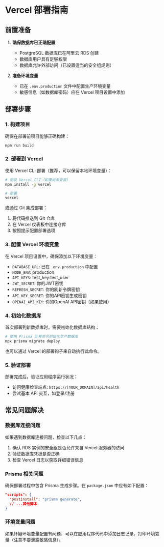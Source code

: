 # Vercel 部署指南

## 前置准备

1. **确保数据库已正确配置**
   - PostgreSQL 数据库已在阿里云 RDS 创建
   - 数据库用户具有足够权限
   - 数据库允许外部访问（已设置适当的安全组规则）

2. **准备环境变量**
   - 已在 `.env.production` 文件中配置生产环境变量
   - 敏感信息（如数据库密码）应在 Vercel 项目设置中添加

## 部署步骤

### 1. 构建项目

确保在部署前项目能够正确构建：

```bash
npm run build
```

### 2. 部署到 Vercel

使用 Vercel CLI 部署（推荐，可以保留本地环境变量）：

```bash
# 安装 Vercel CLI（如果尚未安装）
npm install -g vercel

# 部署
vercel
```

或通过 Git 集成部署：

1. 将代码推送到 Git 仓库
2. 在 Vercel 仪表板中连接仓库
3. 按照提示配置部署选项

### 3. 配置 Vercel 环境变量

在 Vercel 项目设置中，确保添加以下环境变量：

- `DATABASE_URL`: 已在 `.env.production` 中配置
- `NODE_ENV`: production
- `API_KEYS`: test_key:test_user
- `JWT_SECRET`: 你的JWT密钥
- `REFRESH_SECRET`: 你的刷新令牌密钥
- `API_KEY_SECRET`: 你的API密钥生成密钥
- `OPENAI_API_KEY`: 你的OpenAI API密钥（如果使用）

### 4. 初始化数据库

首次部署到新数据库时，需要初始化数据库结构：

```bash
# 使用 Prisma 迁移命令初始化生产数据库
npx prisma migrate deploy
```

也可以通过 Vercel 的部署钩子来自动执行此命令。

### 5. 验证部署

部署完成后，验证应用程序运行状况：

- 访问健康检查端点: `https://[YOUR_DOMAIN]/api/health`
- 尝试基本 API 交互，如登录/注册

## 常见问题解决

### 数据库连接问题

如果遇到数据库连接问题，检查以下几点：

1. 确认 RDS 实例的安全组是否允许来自 Vercel 服务器的访问
2. 验证数据库凭据是否正确
3. 检查 Vercel 日志以获取详细错误信息

### Prisma 相关问题

确保部署过程中包含 Prisma 生成步骤。在 `package.json` 中应有如下配置：

```json
"scripts": {
  "postinstall": "prisma generate",
  // ...其他脚本
}
```

### 环境变量问题

如果怀疑环境变量配置有问题，可以在应用程序代码中添加日志记录，打印环境变量（注意不要泄露敏感信息）。
